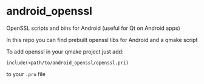 # android_openssl
OpenSSL scripts and bins for Android (useful for Qt on Android apps)

In this repo you can find prebuilt openssl libs for Android and a qmake script

To add openssl in your qmake project just add:
```
include(<path/to/android_openssl/openssl.pri)
```
to your `.pro` file
